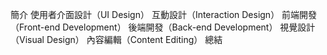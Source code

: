 簡介
使用者介面設計（UI Design）
互動設計（Interaction Design）
前端開發（Front-end Development）
後端開發（Back-end Development）
視覺設計（Visual Design）
內容編輯（Content Editing）
總結